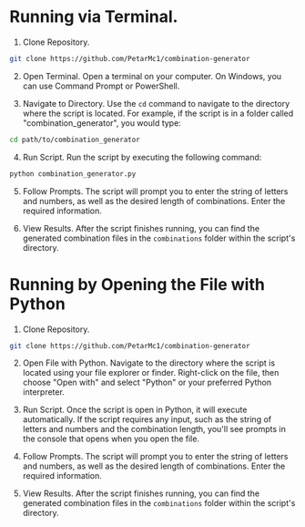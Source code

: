 # Running via Terminal.
1. Clone Repository.
```bash
git clone https://github.com/PetarMc1/combination-generator
```

2. Open Terminal.
Open a terminal on your computer. On Windows, you can use Command Prompt or PowerShell.

3. Navigate to Directory.
Use the `cd` command to navigate to the directory where the script is located. For example, if the script is in a folder called "combination_generator", you would type:
```bash
cd path/to/combination_generator
```
4. Run Script.
Run the script by executing the following command:

```bash
python combination_generator.py
```

5. Follow Prompts.
The script will prompt you to enter the string of letters and numbers, as well as the desired length of combinations. Enter the required information.

6. View Results.
After the script finishes running, you can find the generated combination files in the `combinations` folder within the script's directory.

# Running by Opening the File with Python

1. Clone Repository.
```bash
git clone https://github.com/PetarMc1/combination-generator
```
2. Open File with Python.
Navigate to the directory where the script is located using your file explorer or finder. Right-click on the file, then choose "Open with" and select "Python" or your preferred Python interpreter.

3. Run Script.
Once the script is open in Python, it will execute automatically. If the script requires any input, such as the string of letters and numbers and the combination length, you'll see prompts in the console that opens when you open the file.
   
1. Follow Prompts.
The script will prompt you to enter the string of letters and numbers, as well as the desired length of combinations. Enter the required information.

1. View Results.
After the script finishes running, you can find the generated combination files in the `combinations` folder within the script's directory.
